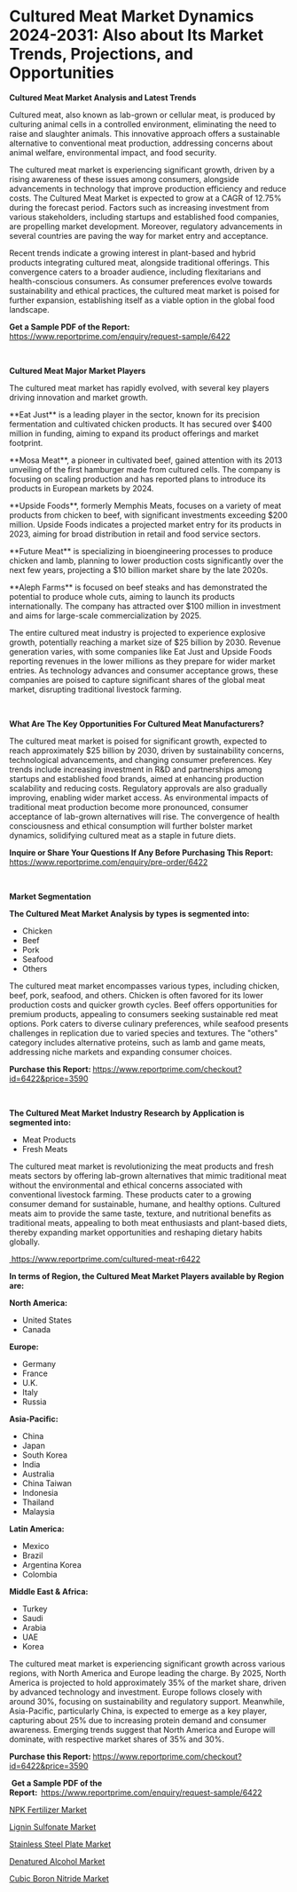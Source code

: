 <p><h1>Cultured Meat Market Dynamics 2024-2031: Also about Its Market Trends, Projections, and Opportunities</h1></p><p><strong>Cultured Meat Market Analysis and Latest Trends</strong></p>
<p><p>Cultured meat, also known as lab-grown or cellular meat, is produced by culturing animal cells in a controlled environment, eliminating the need to raise and slaughter animals. This innovative approach offers a sustainable alternative to conventional meat production, addressing concerns about animal welfare, environmental impact, and food security.</p><p>The cultured meat market is experiencing significant growth, driven by a rising awareness of these issues among consumers, alongside advancements in technology that improve production efficiency and reduce costs. The Cultured Meat Market is expected to grow at a CAGR of 12.75% during the forecast period. Factors such as increasing investment from various stakeholders, including startups and established food companies, are propelling market development. Moreover, regulatory advancements in several countries are paving the way for market entry and acceptance.</p><p>Recent trends indicate a growing interest in plant-based and hybrid products integrating cultured meat, alongside traditional offerings. This convergence caters to a broader audience, including flexitarians and health-conscious consumers. As consumer preferences evolve towards sustainability and ethical practices, the cultured meat market is poised for further expansion, establishing itself as a viable option in the global food landscape.</p></p>
<p><strong>Get a Sample PDF of the Report:&nbsp;</strong> <a href="https://www.reportprime.com/enquiry/request-sample/6422?utm_campaign=1781&utm_medium=2&utm_source=Github&utm_content=ia&utm_term=28102024&utm_id=cultured-meat">https://www.reportprime.com/enquiry/request-sample/6422</a></p>
<p>&nbsp;</p>
<p><strong>Cultured Meat Major Market Players</strong></p>
<p><p>The cultured meat market has rapidly evolved, with several key players driving innovation and market growth. </p><p>**Eat Just** is a leading player in the sector, known for its precision fermentation and cultivated chicken products. It has secured over $400 million in funding, aiming to expand its product offerings and market footprint. </p><p>**Mosa Meat**, a pioneer in cultivated beef, gained attention with its 2013 unveiling of the first hamburger made from cultured cells. The company is focusing on scaling production and has reported plans to introduce its products in European markets by 2024.</p><p>**Upside Foods**, formerly Memphis Meats, focuses on a variety of meat products from chicken to beef, with significant investments exceeding $200 million. Upside Foods indicates a projected market entry for its products in 2023, aiming for broad distribution in retail and food service sectors.</p><p>**Future Meat** is specializing in bioengineering processes to produce chicken and lamb, planning to lower production costs significantly over the next few years, projecting a $10 billion market share by the late 2020s.</p><p>**Aleph Farms** is focused on beef steaks and has demonstrated the potential to produce whole cuts, aiming to launch its products internationally. The company has attracted over $100 million in investment and aims for large-scale commercialization by 2025.</p><p>The entire cultured meat industry is projected to experience explosive growth, potentially reaching a market size of $25 billion by 2030. Revenue generation varies, with some companies like Eat Just and Upside Foods reporting revenues in the lower millions as they prepare for wider market entries. As technology advances and consumer acceptance grows, these companies are poised to capture significant shares of the global meat market, disrupting traditional livestock farming.</p></p>
<p>&nbsp;</p>
<p><strong>What Are The Key Opportunities For Cultured Meat Manufacturers?</strong></p>
<p><p>The cultured meat market is poised for significant growth, expected to reach approximately $25 billion by 2030, driven by sustainability concerns, technological advancements, and changing consumer preferences. Key trends include increasing investment in R&D and partnerships among startups and established food brands, aimed at enhancing production scalability and reducing costs. Regulatory approvals are also gradually improving, enabling wider market access. As environmental impacts of traditional meat production become more pronounced, consumer acceptance of lab-grown alternatives will rise. The convergence of health consciousness and ethical consumption will further bolster market dynamics, solidifying cultured meat as a staple in future diets.</p></p>
<p><strong>Inquire or Share Your Questions If Any Before Purchasing This Report:</strong> <a href="https://www.reportprime.com/enquiry/pre-order/6422?utm_campaign=1781&utm_medium=2&utm_source=Github&utm_content=ia&utm_term=28102024&utm_id=cultured-meat">https://www.reportprime.com/enquiry/pre-order/6422</a></p>
<p>&nbsp;</p>
<p><strong>Market Segmentation</strong></p>
<p><strong>The Cultured Meat Market Analysis by types is segmented into:</strong></p>
<p><ul><li>Chicken</li><li>Beef</li><li>Pork</li><li>Seafood</li><li>Others</li></ul></p>
<p><p>The cultured meat market encompasses various types, including chicken, beef, pork, seafood, and others. Chicken is often favored for its lower production costs and quicker growth cycles. Beef offers opportunities for premium products, appealing to consumers seeking sustainable red meat options. Pork caters to diverse culinary preferences, while seafood presents challenges in replication due to varied species and textures. The "others" category includes alternative proteins, such as lamb and game meats, addressing niche markets and expanding consumer choices.</p></p>
<p><strong>Purchase this Report:&nbsp;</strong><a href="https://www.reportprime.com/checkout?id=6422&price=3590&utm_campaign=1781&utm_medium=2&utm_source=Github&utm_content=ia&utm_term=28102024&utm_id=cultured-meat">https://www.reportprime.com/checkout?id=6422&price=3590</a></p>
<p>&nbsp;</p>
<p><strong>The Cultured Meat Market Industry Research by Application is segmented into:</strong></p>
<p><ul><li>Meat Products</li><li>Fresh Meats</li></ul></p>
<p><p>The cultured meat market is revolutionizing the meat products and fresh meats sectors by offering lab-grown alternatives that mimic traditional meat without the environmental and ethical concerns associated with conventional livestock farming. These products cater to a growing consumer demand for sustainable, humane, and healthy options. Cultured meats aim to provide the same taste, texture, and nutritional benefits as traditional meats, appealing to both meat enthusiasts and plant-based diets, thereby expanding market opportunities and reshaping dietary habits globally.</p></p>
<p><a href="https://www.reportprime.com/cultured-meat-r6422?utm_campaign=1781&utm_medium=2&utm_source=Github&utm_content=ia&utm_term=28102024&utm_id=cultured-meat">&nbsp;https://www.reportprime.com/cultured-meat-r6422</a></p>
<p><strong>In terms of Region, the Cultured Meat Market Players available by Region are:</strong></p>
<p>
    <p> <strong> North America: </strong>
        <ul>
            <li>United States</li>
            <li>Canada</li>
        </ul>
        </p> 
    <p> <strong> Europe: </strong>
        <ul>
            <li>Germany</li>
            <li>France</li>
            <li>U.K.</li>
            <li>Italy</li>
            <li>Russia</li>
        </ul>
        </p> 
    <p> <strong> Asia-Pacific: </strong>
        <ul>
            <li>China</li>
            <li>Japan</li>
            <li>South Korea</li>
            <li>India</li>
            <li>Australia</li>
            <li>China Taiwan</li>
            <li>Indonesia</li>
            <li>Thailand</li>
            <li>Malaysia</li>
        </ul>
        </p> 
    <p> <strong> Latin America: </strong>
        <ul>
            <li>Mexico</li>
            <li>Brazil</li>
            <li>Argentina Korea</li>
            <li>Colombia</li>
        </ul>
        </p> 
    <p> <strong> Middle East & Africa: </strong>
        <ul>
            <li>Turkey</li>
            <li>Saudi</li>
            <li>Arabia</li>
            <li>UAE</li>
            <li>Korea</li>
        </ul>
    </p>
    </p>
<p><p>The cultured meat market is experiencing significant growth across various regions, with North America and Europe leading the charge. By 2025, North America is projected to hold approximately 35% of the market share, driven by advanced technology and investment. Europe follows closely with around 30%, focusing on sustainability and regulatory support. Meanwhile, Asia-Pacific, particularly China, is expected to emerge as a key player, capturing about 25% due to increasing protein demand and consumer awareness. Emerging trends suggest that North America and Europe will dominate, with respective market shares of 35% and 30%.</p></p>
<p><strong>Purchase this Report: </strong><a href="https://www.reportprime.com/checkout?id=6422&price=3590&utm_campaign=1781&utm_medium=2&utm_source=Github&utm_content=ia&utm_term=28102024&utm_id=cultured-meat">https://www.reportprime.com/checkout?id=6422&price=3590</a></p>
<p>&nbsp;<strong>Get a Sample PDF of the Report:&nbsp;&nbsp;</strong><a href="https://www.reportprime.com/enquiry/request-sample/6422?utm_campaign=1781&utm_medium=2&utm_source=Github&utm_content=ia&utm_term=28102024&utm_id=cultured-meat">https://www.reportprime.com/enquiry/request-sample/6422</a></p>
<p><strong></strong></p>
<p><p><a href="https://www.linkedin.com/pulse/npk-fertilizer-market-evolution-key-trends-regional-dynamics-f0ure?utm_campaign=1781&utm_medium=2&utm_source=Github&utm_content=ia&utm_term=28102024&utm_id=cultured-meat">NPK Fertilizer Market</a></p><p><a href="https://www.linkedin.com/pulse/lignin-sulfonate-market-revolution-2024-2031-trends-shaping-9ez0e?utm_campaign=1781&utm_medium=2&utm_source=Github&utm_content=ia&utm_term=28102024&utm_id=cultured-meat">Lignin Sulfonate Market</a></p><p><a href="https://www.linkedin.com/pulse/global-stainless-steel-plate-industry-analysis-share-growth-trends-g55he?utm_campaign=1781&utm_medium=2&utm_source=Github&utm_content=ia&utm_term=28102024&utm_id=cultured-meat">Stainless Steel Plate Market</a></p><p><a href="https://www.linkedin.com/pulse/regulatory-landscape-its-influence-global-denatured-alcohol-market-s3dae?utm_campaign=1781&utm_medium=2&utm_source=Github&utm_content=ia&utm_term=28102024&utm_id=cultured-meat">Denatured Alcohol Market</a></p><p><a href="https://www.linkedin.com/pulse/global-cubic-boron-nitride-market-exploring-share-trends-future-reekf?utm_campaign=1781&utm_medium=2&utm_source=Github&utm_content=ia&utm_term=28102024&utm_id=cultured-meat">Cubic Boron Nitride Market</a></p></p>